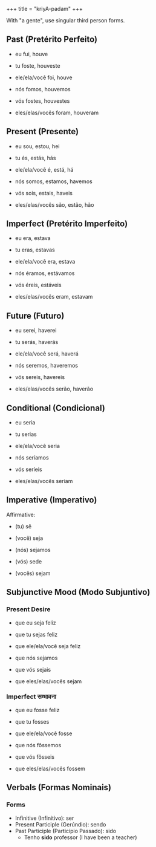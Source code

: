 +++
title = "kriyA-padam"
+++

With "a gente", use singular third person forms.

## Past (Pretérito Perfeito)
- eu fui, houve
- tu foste, houveste
- ele/ela/você foi, houve

- nós fomos, houvemos
- vós fostes, houvestes
- eles/elas/vocês foram, houveram

## Present (Presente)
- eu sou, estou, hei
- tu és, estás, hás
- ele/ela/você é, está, há

- nós somos, estamos, havemos
- vós sois, estais, haveis
- eles/elas/vocês são, estão, hão

## Imperfect (Pretérito Imperfeito)
- eu era, estava
- tu eras, estavas
- ele/ela/você era, estava

- nós éramos, estávamos
- vós éreis, estáveis
- eles/elas/vocês eram, estavam

## Future (Futuro)
- eu serei, haverei
- tu serás, haverás
- ele/ela/você será, haverá

- nós seremos, haveremos
- vós sereis, havereis
- eles/elas/vocês serão, haverão

## Conditional (Condicional)
- eu seria
- tu serias
- ele/ela/você seria

- nós seríamos
- vós seríeis
- eles/elas/vocês seriam

## Imperative (Imperativo)
Affirmative:

- (tu) sê
- (você) seja

- (nós) sejamos
- (vós) sede
- (vocês) sejam

## Subjunctive Mood (Modo Subjuntivo)
### Present Desire
- que eu seja feliz
- que tu sejas feliz
- que ele/ela/você seja feliz

- que nós sejamos
- que vós sejais
- que eles/elas/vocês sejam

### Imperfect सम्भावना
- que eu fosse feliz
- que tu fosses
- que ele/ela/você fosse

- que nós fôssemos
- que vós fôsseis
- que eles/elas/vocês fossem

## Verbals (Formas Nominais)
### Forms
- Infinitive (Infinitivo): ser
- Present Participle (Gerúndio): sendo
- Past Participle (Particípio Passado): sido
  - Tenho **sido** professor (I have been a teacher)